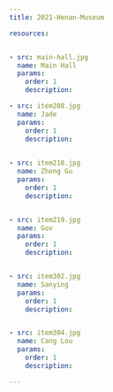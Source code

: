 ```yaml
---
title: 2021-Henan-Museum

resources:


- src: main-hall.jpg
  name: Main Hall
  params:
    order: 1
    description: 

- src: item208.jpg
  name: Jade
  params:
    order: 1
    description: 

    
- src: item218.jpg
  name: Zhong Gu
  params:
    order: 1
    description: 


- src: item219.jpg
  name: Gov
  params:
    order: 1
    description: 


- src: item302.jpg
  name: Sanying
  params:
    order: 1
    description: 


- src: item304.jpg
  name: Cang Lou
  params:
    order: 1
    description: 

---
```

